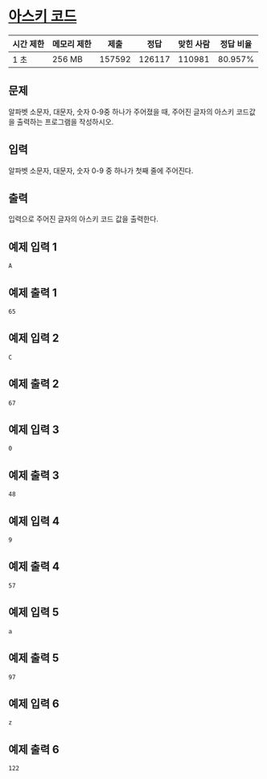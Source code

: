 # [아스키 코드](https://www.acmicpc.net/problem/11654)

| 시간 제한 | 메모리 제한 | 제출 | 정답 | 맞힌 사람 | 정답 비율 |
| --- | --- | --- | --- | --- | --- |
| 1 초 | 256 MB | 157592 | 126117 | 110981 | 80.957% |

## 문제

알파벳 소문자, 대문자, 숫자 0-9중 하나가 주어졌을 때, 주어진 글자의 아스키 코드값을 출력하는 프로그램을 작성하시오.

## 입력

알파벳 소문자, 대문자, 숫자 0-9 중 하나가 첫째 줄에 주어진다.

## 출력

입력으로 주어진 글자의 아스키 코드 값을 출력한다.

## 예제 입력 1

```
A

```

## 예제 출력 1

```
65

```

## 예제 입력 2

```
C

```

## 예제 출력 2

```
67

```

## 예제 입력 3

```
0

```

## 예제 출력 3

```
48

```

## 예제 입력 4

```
9

```

## 예제 출력 4

```
57

```

## 예제 입력 5

```
a

```

## 예제 출력 5

```
97

```

## 예제 입력 6

```
z

```

## 예제 출력 6

```
122
```
